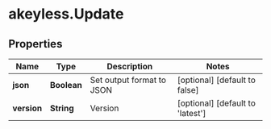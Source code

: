 # akeyless.Update

## Properties

Name | Type | Description | Notes
------------ | ------------- | ------------- | -------------
**json** | **Boolean** | Set output format to JSON | [optional] [default to false]
**version** | **String** | Version | [optional] [default to &#39;latest&#39;]


